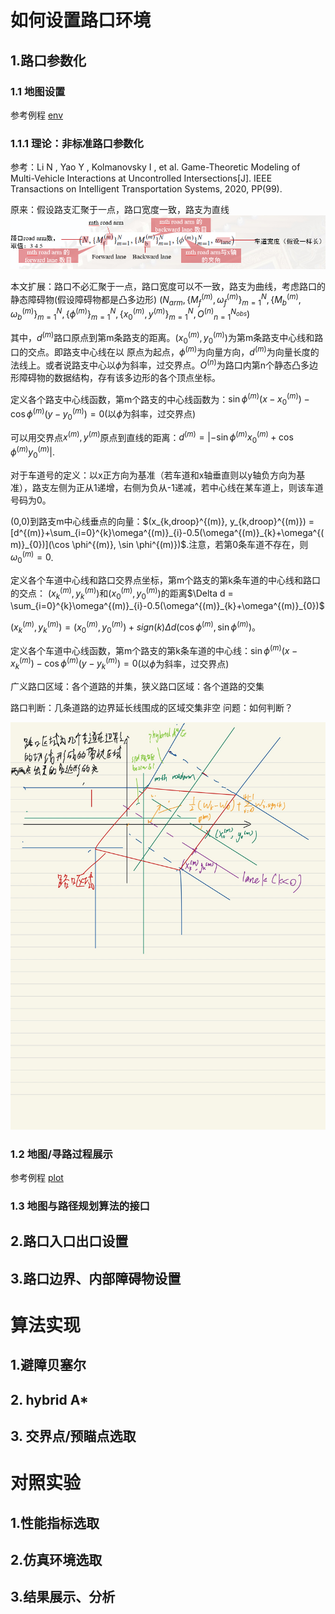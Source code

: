 # 如何设置路口环境
## 1.路口参数化
### 1.1 地图设置
参考例程
[env](../路径规划例程/地图设置参考PathPlanning-master/PathPlanning-master/Search_based_Planning/Search_2D/env.py)

### 1.1.1 理论：非标准路口参数化
参考：Li N , Yao Y , Kolmanovsky I , et al. Game-Theoretic Modeling of Multi-Vehicle Interactions at Uncontrolled Intersections[J]. IEEE Transactions on Intelligent Transportation Systems, 2020, PP(99).

原来：假设路支汇聚于一点，路口宽度一致，路支为直线
![](./origin%E8%B7%AF%E5%8F%A3%E6%95%B0%E6%8D%AE%E7%BB%93%E6%9E%84.png)

本文扩展：路口不必汇聚于一点，路口宽度可以不一致，路支为曲线，考虑路口的静态障碍物(假设障碍物都是凸多边形)
$(N_{arm}, \{M_{f}^{(m)},\omega_{f}^{(m)}\}_{m=1}^{N}, \{M_{b}^{(m)},\omega_{b}^{(m)}\}_{m=1}^{N},\{\phi^{(m)}\}_{m=1}^{N},  \{x_{0}^{(m)}, y_{}^{(m)}\}_{m=1}^{N}, {O^{(n)}}_{n=1}^{N_{obs}})$

其中，$d^{(m)}$路口原点到第m条路支的距离。$(x_{0}^{(m)}, y_{0}^{(m)})$为第m条路支中心线和路口的交点。即路支中心线在以
原点为起点，$\phi^{(m)}$为向量方向，$d^{(m)}$为向量长度的法线上。或者说路支中心以$\phi$为斜率，过交界点。$O^{(n)}$为路口内第n个静态凸多边形障碍物的数据结构，存有该多边形的各个顶点坐标。



定义各个路支中心线函数，第m个路支的中心线函数为：$\sin \phi^{(m)}(x-x_{0}^{(m)}) - \cos \phi^{(m)}(y-y_{0}^{(m)}) = 0$(以$\phi$为斜率，过交界点)

可以用交界点$x^{(m)}, y^{(m)}$原点到直线的距离：$d^{(m)} = |-\sin \phi^{(m)}x_{0}^{(m)}+\cos \phi^{(m)}y_{0}^{(m)}|$.

对于车道号的定义：以x正方向为基准（若车道和x轴垂直则以y轴负方向为基准），路支左侧为正从1递增，右侧为负从-1递减，若中心线在某车道上，则该车道号码为0。

(0,0)到路支m中心线垂点的向量：$(x_{k,droop}^{(m)}, y_{k,droop}^{(m)}) = [d^{(m)}+\sum_{i=0}^{k}\omega^{(m)}_{i}-0.5(\omega^{(m)}_{k}+\omega^{(m)}_{0})](\cos \phi^{(m)}, \sin \phi^{(m)})$.注意，若第0条车道不存在，则$\omega^{(m)}_{0} = 0$.


定义各个车道中心线和路口交界点坐标，第m个路支的第k条车道的中心线和路口的交点：
$(x^{(m)}_{k}, y^{(m)}_{k})$和$(x_{0}^{(m)}, y_{0}^{(m)})$的距离$\Delta d = \sum_{i=0}^{k}\omega^{(m)}_{i}-0.5(\omega^{(m)}_{k}+\omega^{(m)}_{0})$

$(x^{(m)}_{k}, y^{(m)}_{k}) = (x_{0}^{(m)}, y_{0}^{(m)}) + sign(k)\Delta d(\cos \phi^{(m)},\sin \phi^{(m)})$。

定义各个车道中心线函数，第m个路支的第k条车道的中心线：$\sin \phi^{(m)}(x-x_{k}^{(m)}) - \cos \phi^{(m)}(y-y_{k}^{(m)}) = 0$(以$\phi$为斜率，过交界点)

广义路口区域：各个道路的并集，狭义路口区域：各个道路的交集

路口判断：几条道路的边界延长线围成的区域交集非空 问题：如何判断？

![](./非标准路口示意图.png)



### 1.2 地图/寻路过程展示
参考例程
[plot](../路径规划例程/地图设置参考PathPlanning-master/PathPlanning-master/Search_based_Planning/Search_2D/plotting.py)

### 1.3 地图与路径规划算法的接口



## 2.路口入口出口设置


## 3.路口边界、内部障碍物设置

# 算法实现
## 1.避障贝塞尔

## 2. hybrid A*

## 3. 交界点/预瞄点选取

# 对照实验
## 1.性能指标选取
## 2.仿真环境选取
## 3.结果展示、分析